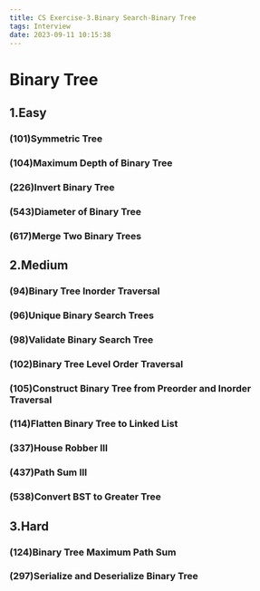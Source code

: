 ```yaml
---
title: CS Exercise-3.Binary Search-Binary Tree
tags: Interview
date: 2023-09-11 10:15:38
---
```


# Binary Tree

##   1.Easy

###   (101)Symmetric Tree

###   (104)Maximum Depth of Binary Tree

###   (226)Invert Binary Tree

###   (543)Diameter of Binary Tree

###   (617)Merge Two Binary Trees

##   2.Medium

###   (94)Binary Tree Inorder Traversal

###   (96)Unique Binary Search Trees

###   (98)Validate Binary Search Tree

###   (102)Binary Tree Level Order Traversal

###   (105)Construct Binary Tree from Preorder and Inorder Traversal

###   (114)Flatten Binary Tree to Linked List

###   (337)House Robber III

###   (437)Path Sum III

###   (538)Convert BST to Greater Tree

##   3.Hard

###   (124)Binary Tree Maximum Path Sum

###   (297)Serialize and Deserialize Binary Tree

